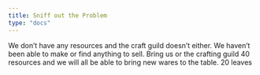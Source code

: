 ```yaml
---
title: Sniff out the Problem
type: "docs"
---
```


We don’t have any resources and the craft guild doesn’t either. We haven’t been able to make or find anything to sell. Bring us or the crafting guild 40 resources and we will all be able to bring new wares to the table. 20 leaves
